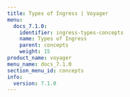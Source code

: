 ```yaml
---
title: Types of Ingress | Voyager
menu:
  docs_7.1.0:
    identifier: ingress-types-concepts
    name: Types of Ingress
    parent: concepts
    weight: 15
product_name: voyager
menu_name: docs_7.1.0
section_menu_id: concepts
info:
  version: 7.1.0
---
```


